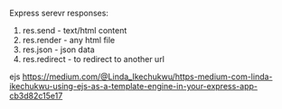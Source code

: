 Express serevr
responses:
1. res.send - text/html content
2. res.render - any html file
3. res.json  - json data
4. res.redirect  - to redirect to another url

ejs
https://medium.com/@Linda_Ikechukwu/https-medium-com-linda-ikechukwu-using-ejs-as-a-template-engine-in-your-express-app-cb3d82c15e17